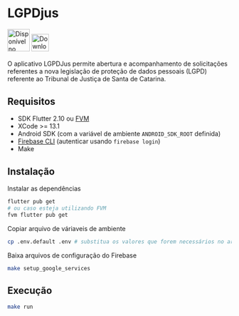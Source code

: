 # LGPDjus

<div>
    <a href='https://play.google.com/store/apps/details?id=br.com.jusbrasil.lgpd&pcampaignid=pcampaignidMKT-Other-global-all-co-prtnr-py-PartBadge-Mar2515-1'><img alt='Disponível no Google Play' src='https://play.google.com/intl/en_us/badges/static/images/badges/pt-br_badge_web_generic.png' style="height: 50px"/></a> <a href="https://apps.apple.com/us/app/lgpdjus/id1576563624?itsct=apps_box_badge&amp;itscg=30200"><img src="https://tools.applemediaservices.com/api/badges/download-on-the-app-store/black/pt-br?size=250x83&amp;releaseDate=1627171200?h=cffe6c4b48ab6dc75dbc0f04b34de8c2" alt="Download on the App Store" style="height: 39px; margin-bottom: 5.5px"></a>
</div>


O aplicativo LGPDJus permite abertura e acompanhamento de solicitações referentes a nova legislação de proteção de dados pessoais (LGPD) referente ao Tribunal de Justiça de Santa de Catarina.

## Requisitos

- SDK Flutter 2.10 ou [FVM](https://fvm.app/)
- XCode >= 13.1
- Android SDK (com a variável de ambiente `ANDROID_SDK_ROOT` definida)
- [Firebase CLI](https://firebase.google.com/docs/cli) (autenticar usando `firebase login`)
- Make


## Instalação

Instalar as dependências
```bash
flutter pub get
# ou caso esteja utilizando FVM
fvm flutter pub get
```

Copiar arquivo de váriaveis de ambiente
```bash
cp .env.default .env # substitua os valores que forem necessários no arquivo .env
```

Baixa arquivos de configuração do Firebase
```bash
make setup_google_services
```

## Execução

```bash
make run
```